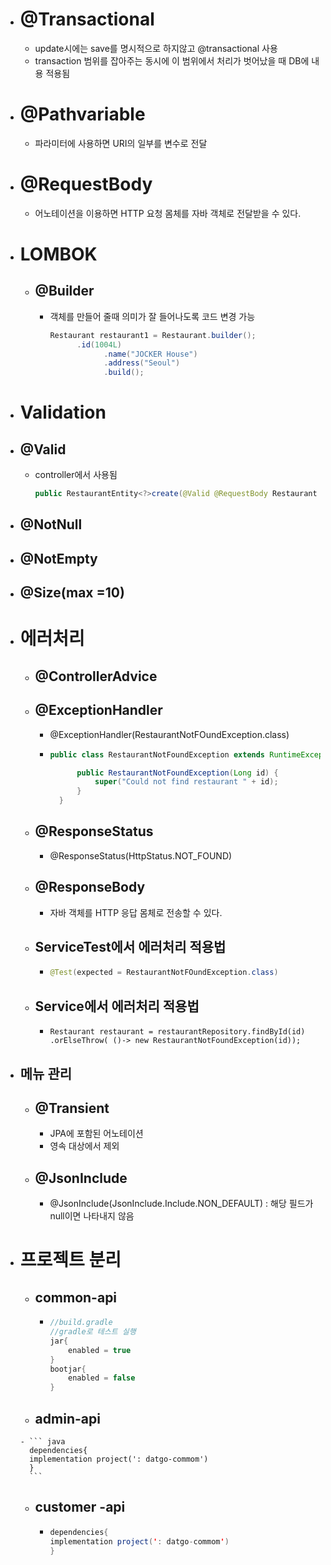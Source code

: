 
- # @Transactional
    - update시에는 save를 명시적으로 하지않고 @transactional 사용
    - transaction 범위를 잡아주는 동시에 이 범위에서 처리가 벗어났을 때 DB에 내용 적용됨

- # @Pathvariable 
   - 파라미터에 사용하면 URI의 일부를 변수로 전달
- # @RequestBody
    - 어노테이션을 이용하면 HTTP 요청 몸체를 자바 객체로 전달받을 수 있다.

- # LOMBOK

    - ##  @Builder

      - 객체를 만들어 줄때 의미가 잘 들어나도록 코드 변경 가능

        ```java
        Restaurant restaurant1 = Restaurant.builder();
              .id(1004L)
                    .name("JOCKER House")
                    .address("Seoul")
                    .build();
        ```

- # Validation

- ## @Valid 

  - controller에서 사용됨

    ```java
    public RestaurantEntity<?>create(@Valid @RequestBody Restaurant resource)
    ```

    

- ## @NotNull

- ## @NotEmpty

- ## @Size(max =10)



- # 에러처리

  - ## @ControllerAdvice

  - ## @ExceptionHandler

    - @ExceptionHandler(RestaurantNotFOundException.class)
    - ```java
      public class RestaurantNotFoundException extends RuntimeException {

            public RestaurantNotFoundException(Long id) {
                super("Could not find restaurant " + id);
            }
        }
        ```

  - ## @ResponseStatus

    - @ResponseStatus(HttpStatus.NOT_FOUND)

  - ## @ResponseBody
      -  자바 객체를 HTTP 응답 몸체로 전송할 수 있다.   

  - ## ServiceTest에서 에러처리 적용법

    - ``` java
      @Test(expected = RestaurantNotFOundException.class)
      ```

   

   - ## Service에서 에러처리 적용법

      - ```
        Restaurant restaurant = restaurantRepository.findById(id)
        .orElseThrow( ()-> new RestaurantNotFoundException(id));
        ```

- ## 메뉴 관리

  - ## @Transient
     - JPA에 포함된 어노테이션
     - 영속 대상에서 제외

  - ## @JsonInclude

    - @JsonInclude(JsonInclude.Include.NON_DEFAULT)  : 해당 필드가 null이면 나타내지 않음
    
- # 프로젝트 분리

    - ## common-api

      - ```java
        //build.gradle
        //gradle로 테스트 실행
        jar{
            enabled = true
        }
        bootjar{
            enabled = false
        }
        ```



    -  ## admin-api

      - ``` java
        dependencies{
        implementation project(': datgo-commom')
        }
        ```



    - ## customer -api

      - ```java
        dependencies{
        implementation project(': datgo-commom')
        }
        ```





